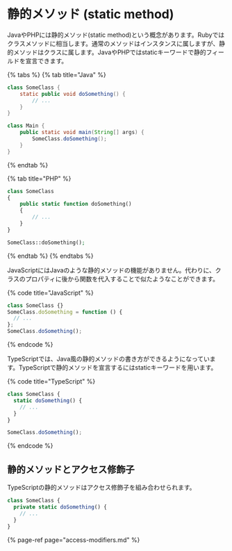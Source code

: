 # 静的メソッド \(static method\)

JavaやPHPには静的メソッド\(static method\)という概念があります。Rubyではクラスメソッドに相当します。通常のメソッドはインスタンスに属しますが、静的メソッドはクラスに属します。JavaやPHPではstaticキーワードで静的フィールドを宣言できます。

{% tabs %}
{% tab title="Java" %}
```java
class SomeClass {
    static public void doSomething() {
        // ...
    }
}

class Main {
    public static void main(String[] args) {
        SomeClass.doSomething();
    }
}
```
{% endtab %}

{% tab title="PHP" %}
```php
class SomeClass
{
    public static function doSomething()
    {
        // ...
    }
}

SomeClass::doSomething();
```
{% endtab %}
{% endtabs %}

JavaScriptにはJavaのような静的メソッドの機能がありません。代わりに、クラスのプロパティに後から関数を代入することで似たようなことができます。

{% code title="JavaScript" %}
```javascript
class SomeClass {}
SomeClass.doSomething = function () {
  // ...
};
SomeClass.doSomething();
```
{% endcode %}

TypeScriptでは、Java風の静的メソッドの書き方ができるようになっています。TypeScriptで静的メソッドを宣言するにはstaticキーワードを用います。

{% code title="TypeScript" %}
```typescript
class SomeClass {
  static doSomething() {
    // ...
  }
}

SomeClass.doSomething();
```
{% endcode %}

## 静的メソッドとアクセス修飾子

TypeScriptの静的メソッドはアクセス修飾子を組み合わせられます。

```typescript
class SomeClass {
  private static doSomething() {
    // ...
  }
}
```

{% page-ref page="access-modifiers.md" %}

